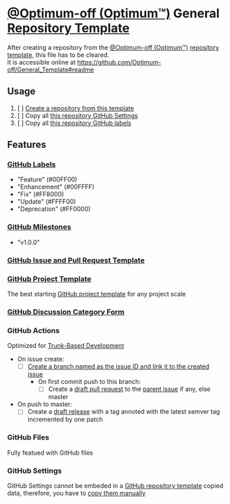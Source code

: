 # [@Optimum-off (Optimum™)](https://github.com/Optimum-off) General [Repository Template](https://docs.github.com/en/repositories/creating-and-managing-repositories/creating-a-repository-from-a-template)

After creating a repository from the [@Optimum-off (Optimum™)](https://github.com/Optimum-off) [repository template](https://docs.github.com/en/repositories/creating-and-managing-repositories/creating-a-repository-from-a-template), this file has to be cleared.  
It is accessible online at https://github.com/Optimum-off/General_Template#readme

## Usage

1. [ ] [Create a repository from this template](https://docs.github.com/en/repositories/creating-and-managing-repositories/creating-a-repository-from-a-template#creating-a-repository-from-a-template)
2. [ ] Copy all [this repository GitHub Settings](https://github.com/Optimum-off/General_Template#github-settings)
3. [ ] Copy all [this repository GitHub labels](https://github.com/Optimum-off/General_Template#github-labels)

## Features

### [GitHub Labels](https://docs.github.com/en/issues/using-labels-and-milestones-to-track-work/managing-labels)

- "Feature" (#00FF00)
- "Enhancement" (#00FFFF)
- "Fix" (#FF8000)
- "Update" (#FFFF00)
- "Deprecation" (#FF0000)

### [GitHub Milestones](https://docs.github.com/en/issues/using-labels-and-milestones-to-track-work/creating-and-editing-milestones-for-issues-and-pull-requests)

- "v1.0.0"

### [GitHub Issue and Pull Request Template](https://docs.github.com/en/communities/using-templates-to-encourage-useful-issues-and-pull-requests/about-issue-and-pull-request-templates)

### [GitHub Project Template](https://docs.github.com/en/issues/planning-and-tracking-with-projects/managing-your-project/managing-project-templates-in-your-organization#copying-a-project-as-a-template)

The best starting [GitHub project template](https://docs.github.com/en/issues/planning-and-tracking-with-projects/managing-your-project/managing-project-templates-in-your-organization#copying-a-project-as-a-template) for any project scale

### [GitHub Discussion Category Form](https://docs.github.com/en/discussions/managing-discussions-for-your-community/creating-discussion-category-forms)

### GitHub Actions

Optimized for [Trunk-Based Development](https://trunkbaseddevelopment.com/)

- On issue create:
	- [ ] [Create a branch named as the issue ID and link it to the created issue](https://docs.github.com/en/issues/tracking-your-work-with-issues/creating-a-branch-for-an-issue)
		- On first commit push to this branch:
			- [ ] Create a [draft pull request](https://docs.github.com/en/pull-requests/collaborating-with-pull-requests/proposing-changes-to-your-work-with-pull-requests/changing-the-stage-of-a-pull-request#marking-a-pull-request-as-ready-for-review) to the [parent issue](https://docs.github.com/en/issues/managing-your-tasks-with-tasklists/about-tasklists#about-tasklists-and-issue-hierarchy:~:text=You%20can%20create-,parent,-and%20child%20relationships) if any, else master
- On push to master:
	- [ ] Create a [draft release](https://docs.github.com/en/repositories/releasing-projects-on-github/managing-releases-in-a-repository#:~:text=release%20later%2C%20click-,Save%20draft,-.%20You%20can%20then) with a tag annoted with the latest semver tag incremented by one patch

### GitHub Files

Fully featued with GitHub files

### GitHub Settings

GitHub Settings cannot be embeded in a [GitHub repository template](https://docs.github.com/en/repositories/creating-and-managing-repositories/creating-a-repository-from-a-template) copied data, therefore, you have to [copy them manually](https://github.com/Optimum-off/General_Template#github-settings)

<!--
1.
-->
